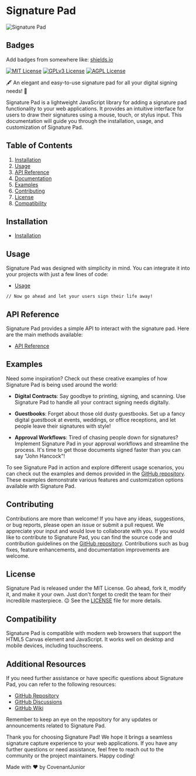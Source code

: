 # Signature Pad

![Signature Pad](https://github.com/CovenantJunior/signature-pad/blob/master/demo.gif)

## Badges

Add badges from somewhere like: [shields.io](https://shields.io/)

[![MIT License](https://img.shields.io/badge/License-MIT-green.svg)](https://choosealicense.com/licenses/mit/)
[![GPLv3 License](https://img.shields.io/badge/License-GPL%20v3-yellow.svg)](https://opensource.org/licenses/)
[![AGPL License](https://img.shields.io/badge/license-AGPL-blue.svg)](http://www.gnu.org/licenses/agpl-3.0)

🖋️ An elegant and easy-to-use signature pad for all your digital signing needs! 📝

Signature Pad is a lightweight JavaScript library for adding a signature pad functionality to your web applications. It provides an intuitive interface for users to draw their signatures using a mouse, touch, or stylus input. This documentation will guide you through the installation, usage, and customization of Signature Pad.

## Table of Contents

1. [Installation](#installation)
2. [Usage](#usage)
3. [API Reference](#api-reference)
4. [Documentation](#customization)
5. [Examples](#examples)
6. [Contributing](#contributing)
7. [License](#license)
8. [Compatibility](#compatibility)

## Installation

* [Installation](https://github.com/CovenantJunior/signature-pad/blob/master/DOCUMENTATION.md#installation)


## Usage

Signature Pad was designed with simplicity in mind. You can integrate it into your projects with just a few lines of code:

* [Usage](https://github.com/CovenantJunior/signature-pad/blob/master/DOCUMENTATION.md#usage)

```// Now go ahead and let your users sign their life away!```


## API Reference
Signature Pad provides a simple API to interact with the signature pad. Here are the main methods available:

* [API Reference](https://github.com/CovenantJunior/signature-pad/blob/master/DOCUMENTATION.md#api-reference)

## Examples
Need some inspiration? Check out these creative examples of how Signature Pad is being used around the world:

- **Digital Contracts**: Say goodbye to printing, signing, and scanning. Use Signature Pad to handle all your contract signing needs digitally.

- **Guestbooks**: Forget about those old dusty guestbooks. Set up a fancy digital guestbook at events, weddings, or office receptions, and let people leave their signatures with style!

- **Approval Workflows**: Tired of chasing people down for signatures? Implement Signature Pad in your approval workflows and streamline the process. It's time to get those documents signed faster than you can say "John Hancock"!

To see Signature Pad in action and explore different usage scenarios, you can check out the examples and demos provided in the [GitHub repository](https://github.com/CovenantJunior/signature-pad). These examples demonstrate various features and customization options available with Signature Pad.


## Contributing

Contributions are more than welcome! If you have any ideas, suggestions, or bug reports, please open an issue or submit a pull request. We appreciate your input and would love to collaborate with you. If you would like to contribute to Signature Pad, you can find the source code and contribution guidelines on the [GitHub repository](https://github.com/CovenantJunior/signature-pad). Contributions such as bug fixes, feature enhancements, and documentation improvements are welcome.

## License

Signature Pad is released under the MIT License. Go ahead, fork it, modify it, and make it your own. Just don't forget to credit the team for their incredible masterpiece. 😉 See the [LICENSE](https://github.com/CovenantJunior/signature-pad/blob/master/LICENSE) file for more details.

## Compatibility

Signature Pad is compatible with modern web browsers that support the HTML5 Canvas element and JavaScript. It works well on desktop and mobile devices, including touchscreens.


## Additional Resources

If you need further assistance or have specific questions about Signature Pad, you can refer to the following resources:

- [GitHub Repository](https://github.com/CovenantJunior/signature-pad)
- [GitHub Discussions](https://github.com/CovenantJunior/signature-pad/discussions)
- [GitHub Wiki](https://github.com/CovenantJunior/signature-pad/wiki)

Remember to keep an eye on the repository for any updates or announcements related to Signature Pad.

Thank you for choosing Signature Pad! We hope it brings a seamless signature capture experience to your web applications. If you have any further questions or need assistance, feel free to reach out to the community or the project maintainers. Happy coding!

Made with ❤️ by CovenantJunior